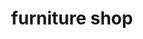 ---
title: "furniture shop"
url: /malappuram/furniture-shop-kunnumpuram-kakkad-road/
shop: Möbel
---